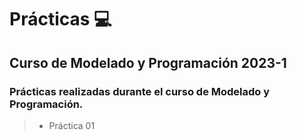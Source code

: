 # Prácticas 💻

## Curso de Modelado y Programación 2023-1

### Prácticas realizadas durante el curso de Modelado y Programación.

> - Práctica 01
